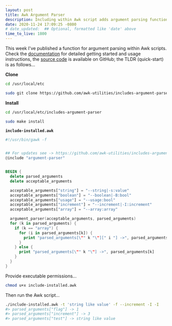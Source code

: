 ```yaml
---
layout: post
title: Awk Argument Parser
description: Including within Awk script adds argument parsing functionality
date: 2020-11-24 17:09:25 -0800
# date_updated:  ## Optional, formatted like 'date' above
time_to_live: 1800
---
```



This week I've published a function for argument parsing within Awk scripts. Check the [documentation][link__documentation] for detailed getting started and usage instructions, the [source code][link__source] is available on GitHub; the TLDR (quick-start) is as follows...


**Clone**


```bash
cd /usr/local/etc

sudo git clone https://github.com/awk-utilities/includes-argument-parser.git
```


**Install**


```bash
cd /usr/local/etc/includes-argument-parser

sudo make install
```


**`include-installed.awk`**


```awk
#!/usr/bin/gawk -f


## For updates see -> https://github.com/awk-utilities/includes-argument-parser
@include "argument-parser"


BEGIN {
  delete parsed_arguments
  delete acceptable_arguments

  acceptable_arguments["string"] = "--string|-s:value"
  acceptable_arguments["boolean"] = "--boolean|-B:bool"
  acceptable_arguments["usage"] = "--usage:bool"
  acceptable_arguments["increment"] = "--increment|-I:increment"
  acceptable_arguments["array"] = "--array:array"

  argument_parser(acceptable_arguments, parsed_arguments)
  for (k in parsed_arguments) {
    if (k == "array") {
      for (i in parsed_arguments[k]) {
        print "parsed_arguments[\"" k "\"][" i "] ->", parsed_arguments[k][i]
      }
    } else {
      print "parsed_arguments[\"" k "\"] ->", parsed_arguments[k]
    }
  }
}
```


Provide executable permissions...


```bash
chmod u+x include-installed.awk
```


Then run the Awk script...


```bash
./include-installed.awk -t 'string like value' -f --increment -I -I
#> parsed_arguments["flag"] -> 1
#> parsed_arguments["increment"] -> 3
#> parsed_arguments["test"] -> string like value
```



[link__documentation]: https://github.com/awk-utilities/includes-argument-parser/blob/main/.github/README.md "Repository documentation"

[link__source]: https://github.com/awk-utilities/includes-argument-parser "Repository source code"

